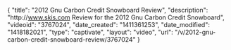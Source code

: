 {
    "title": "2012 Gnu Carbon Credit Snowboard Review",
    "description": "http:\/\/www.skis.com Review for the 2012 Gnu Carbon Credit Snowboard",
    "videoid": "3767024",
    "date_created": "1411361253",
    "date_modified": "1418182021",
    "type": "captivate",
    "layout": "video",
    "url": "\/v\/2012-gnu-carbon-credit-snowboard-review\/3767024"
}